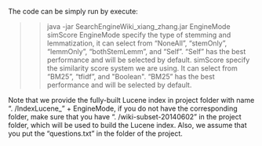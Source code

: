 The code can be simply run by execute: 
>> java -jar SearchEngineWiki_xiang_zhang.jar EngineMode simScore
EngineMode specify the type of stemming and lemmatization, it can select from “NoneAll”, “stemOnly”, “lemmOnly”, “bothStemLemm”, and “Self”. “Self” has the best performance and will be selected by default. 
simScore specify the similarity score system we are using. It can select from “BM25”, “tfidf”, and "Boolean". “BM25” has the best performance and will be selected by default. 

Note that we provide the fully-built Lucene index in project folder with name “. /IndexLucene_” + EngineMode, if you do not have the corresponding folder, make sure that you have “. /wiki-subset-20140602” in the project folder, which will be used to build the Lucene index. 
Also, we assume that you put the “questions.txt” in the folder of the project. 
